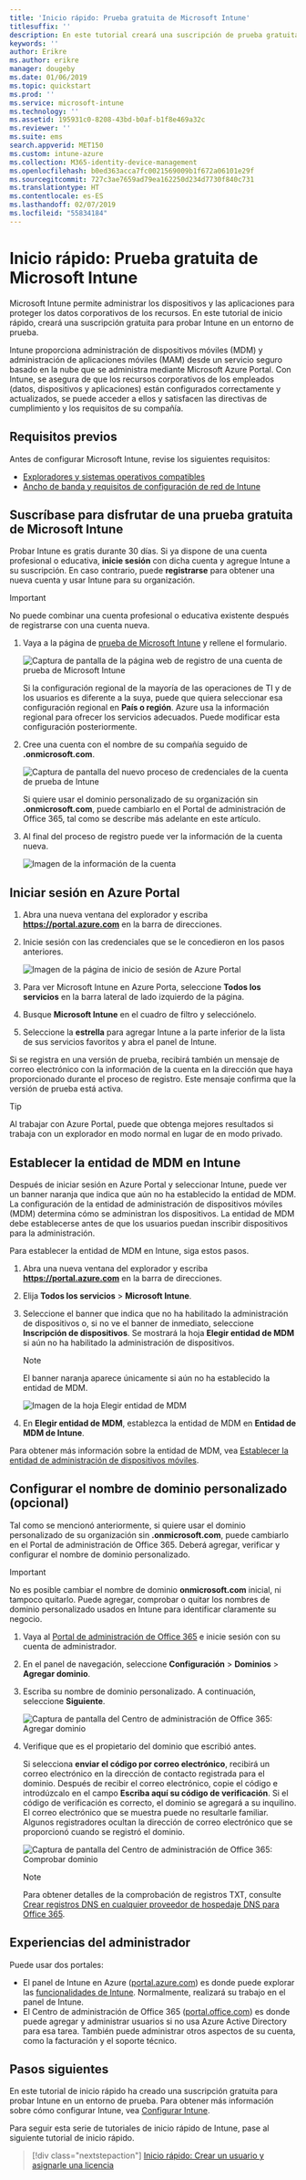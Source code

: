 ```yaml
---
title: 'Inicio rápido: Prueba gratuita de Microsoft Intune'
titlesuffix: ''
description: En este tutorial creará una suscripción de prueba gratuita, conocerá cuáles son las configuraciones admitidas y los requisitos de red y, opcionalmente, configurará un nombre de dominio.
keywords: ''
author: Erikre
ms.author: erikre
manager: dougeby
ms.date: 01/06/2019
ms.topic: quickstart
ms.prod: ''
ms.service: microsoft-intune
ms.technology: ''
ms.assetid: 195931c0-8208-43bd-b0af-b1f8e469a32c
ms.reviewer: ''
ms.suite: ems
search.appverid: MET150
ms.custom: intune-azure
ms.collection: M365-identity-device-management
ms.openlocfilehash: b0ed363acca7fc0021569009b1f672a06101e29f
ms.sourcegitcommit: 727c3ae7659ad79ea162250d234d7730f840c731
ms.translationtype: HT
ms.contentlocale: es-ES
ms.lasthandoff: 02/07/2019
ms.locfileid: "55834184"
---
```

# <a name="quickstart-try-microsoft-intune-for-free"></a>Inicio rápido: Prueba gratuita de Microsoft Intune 

Microsoft Intune permite administrar los dispositivos y las aplicaciones para proteger los datos corporativos de los recursos. En este tutorial de inicio rápido, creará una suscripción gratuita para probar Intune en un entorno de prueba.

Intune proporciona administración de dispositivos móviles (MDM) y administración de aplicaciones móviles (MAM) desde un servicio seguro basado en la nube que se administra mediante Microsoft Azure Portal. Con Intune, se asegura de que los recursos corporativos de los empleados (datos, dispositivos y aplicaciones) están configurados correctamente y actualizados, se puede acceder a ellos y satisfacen las directivas de cumplimiento y los requisitos de su compañía. 

## <a name="prerequisites"></a>Requisitos previos
Antes de configurar Microsoft Intune, revise los siguientes requisitos:

   - [Exploradores y sistemas operativos compatibles](supported-devices-browsers.md) 
   - [Ancho de banda y requisitos de configuración de red de Intune](network-bandwidth-use.md)

## <a name="sign-up-for-a-microsoft-intune-free-trial"></a>Suscríbase para disfrutar de una prueba gratuita de Microsoft Intune

Probar Intune es gratis durante 30 días. Si ya dispone de una cuenta profesional o educativa, **inicie sesión** con dicha cuenta y agregue Intune a su suscripción. En caso contrario, puede **registrarse** para obtener una nueva cuenta y usar Intune para su organización.

> [!IMPORTANT]
> No puede combinar una cuenta profesional o educativa existente después de registrarse con una cuenta nueva.

1. Vaya a la página de [prueba de Microsoft Intune](https://go.microsoft.com/fwlink/?linkid=2019088) y rellene el formulario.

    ![Captura de pantalla de la página web de registro de una cuenta de prueba de Microsoft Intune](./media/account-sign-up-site-full-browser.png)

    Si la configuración regional de la mayoría de las operaciones de TI y de los usuarios es diferente a la suya, puede que quiera seleccionar esa configuración regional en **País o región**. Azure usa la información regional para ofrecer los servicios adecuados. Puede modificar esta configuración posteriormente.

2. Cree una cuenta con el nombre de su compañía seguido de **.onmicrosoft.com**. 

    ![Captura de pantalla del nuevo proceso de credenciales de la cuenta de prueba de Intune](./media/account-sign-up-site-user-id.png)

    Si quiere usar el dominio personalizado de su organización sin **.onmicrosoft.com**, puede cambiarlo en el Portal de administración de Office 365, tal como se describe más adelante en este artículo.

3. Al final del proceso de registro puede ver la información de la cuenta nueva.

    ![Imagen de la información de la cuenta](./media/intune-end-of-sign-up-process.png) 

## <a name="sign-in-to-the-azure-portal"></a>Iniciar sesión en Azure Portal

1. Abra una nueva ventana del explorador y escriba **https://portal.azure.com** en la barra de direcciones. 
2. Inicie sesión con las credenciales que se le concedieron en los pasos anteriores.

    ![Imagen de la página de inicio de sesión de Azure Portal](./media/azure-portal-signin.png)

3. Para ver Microsoft Intune en Azure Porta, seleccione **Todos los servicios** en la barra lateral de lado izquierdo de la página.
4. Busque **Microsoft Intune** en el cuadro de filtro y selecciónelo.
5. Seleccione la **estrella** para agregar Intune a la parte inferior de la lista de sus servicios favoritos y abra el panel de Intune.

Si se registra en una versión de prueba, recibirá también un mensaje de correo electrónico con la información de la cuenta en la dirección que haya proporcionado durante el proceso de registro. Este mensaje confirma que la versión de prueba está activa.

> [!TIP]
> Al trabajar con Azure Portal, puede que obtenga mejores resultados si trabaja con un explorador en modo normal en lugar de en modo privado.

## <a name="set-the-mdm-authority-to-intune"></a>Establecer la entidad de MDM en Intune

Después de iniciar sesión en Azure Portal y seleccionar Intune, puede ver un banner naranja que indica que aún no ha establecido la entidad de MDM. La configuración de la entidad de administración de dispositivos móviles (MDM) determina cómo se administran los dispositivos. La entidad de MDM debe establecerse antes de que los usuarios puedan inscribir dispositivos para la administración.

Para establecer la entidad de MDM en Intune, siga estos pasos.

1. Abra una nueva ventana del explorador y escriba **https://portal.azure.com** en la barra de direcciones. 
2. Elija **Todos los servicios** > **Microsoft Intune**.
3. Seleccione el banner que indica que no ha habilitado la administración de dispositivos o, si no ve el banner de inmediato, seleccione **Inscripción de dispositivos**. Se mostrará la hoja **Elegir entidad de MDM** si aún no ha habilitado la administración de dispositivos.

    > [!NOTE]
    > El banner naranja aparece únicamente si aún no ha establecido la entidad de MDM.

    ![Imagen de la hoja Elegir entidad de MDM](./media/choose-mdm-authority.png) 

4. En **Elegir entidad de MDM**, establezca la entidad de MDM en **Entidad de MDM de Intune**.

Para obtener más información sobre la entidad de MDM, vea [Establecer la entidad de administración de dispositivos móviles](mdm-authority-set.md).

## <a name="configure-your-custom-domain-name-optional"></a>Configurar el nombre de dominio personalizado (opcional)

Tal como se mencionó anteriormente, si quiere usar el dominio personalizado de su organización sin **.onmicrosoft.com**, puede cambiarlo en el Portal de administración de Office 365. Deberá agregar, verificar y configurar el nombre de dominio personalizado.  

> [!IMPORTANT]
> No es posible cambiar el nombre de dominio **onmicrosoft.com** inicial, ni tampoco quitarlo. Puede agregar, comprobar o quitar los nombres de dominio personalizado usados en Intune para identificar claramente su negocio.

1. Vaya al [Portal de administración de Office 365](https://portal.office.com/Admin/Default.aspx) e inicie sesión con su cuenta de administrador.

2. En el panel de navegación, seleccione **Configuración** > **Dominios** > **Agregar dominio**.

3. Escriba su nombre de dominio personalizado. A continuación, seleccione **Siguiente**.

   ![Captura de pantalla del Centro de administración de Office 365: Agregar dominio](./media/domain-custom-add.png)

4. Verifique que es el propietario del dominio que escribió antes. 
    
    Si selecciona **enviar el código por correo electrónico**, recibirá un correo electrónico en la dirección de contacto registrada para el dominio. Después de recibir el correo electrónico, copie el código e introdúzcalo en el campo **Escriba aquí su código de verificación**. Si el código de verificación es correcto, el dominio se agregará a su inquilino. El correo electrónico que se muestra puede no resultarle familiar. Algunos registradores ocultan la dirección de correo electrónico que se proporcionó cuando se registró el dominio.

   ![Captura de pantalla del Centro de administración de Office 365: Comprobar dominio](./media/domain-custom-verify.png)

   > [!NOTE]
   > Para obtener detalles de la comprobación de registros TXT, consulte [Crear registros DNS en cualquier proveedor de hospedaje DNS para Office 365](https://support.office.com/article/Create-DNS-records-at-any-DNS-hosting-provider-for-Office-365-7B7B075D-79F9-4E37-8A9E-FB60C1D95166).

## <a name="admin-experiences"></a>Experiencias del administrador

Puede usar dos portales:
- El panel de Intune en Azure ([portal.azure.com](https://portal.azure.com)) es donde puede explorar las [funcionalidades de Intune](what-is-intune.md). Normalmente, realizará su trabajo en el panel de Intune.
- El Centro de administración de Office 365 ([portal.office.com](https://portal.office.com)) es donde puede agregar y administrar usuarios si no usa Azure Active Directory para esa tarea. También puede administrar otros aspectos de su cuenta, como la facturación y el soporte técnico.

## <a name="next-steps"></a>Pasos siguientes

En este tutorial de inicio rápido ha creado una suscripción gratuita para probar Intune en un entorno de prueba. Para obtener más información sobre cómo configurar Intune, vea [Configurar Intune](setup-steps.md).

Para seguir esta serie de tutoriales de inicio rápido de Intune, pase al siguiente tutorial de inicio rápido.

> [!div class="nextstepaction"]
> [Inicio rápido: Crear un usuario y asignarle una licencia](quickstart-create-user.md)
